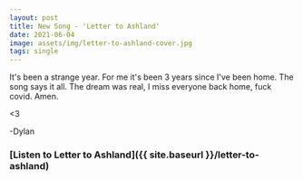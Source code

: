 ```yaml
---
layout: post
title: New Song - 'Letter to Ashland'
date: 2021-06-04
image: assets/img/letter-to-ashland-cover.jpg
tags: single
---
```


It's been a strange year. For me it's been 3 years since I've been home. The song says it all. The dream was real, I miss everyone back home, fuck covid. Amen.

<3

-Dylan

### [Listen to Letter to Ashland]({{ site.baseurl }}/letter-to-ashland)

